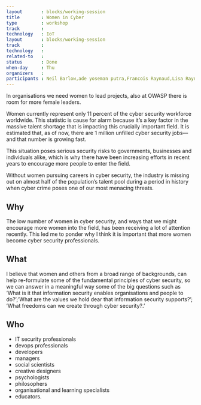 ```yaml
---
layout       : blocks/working-session
title        : Women in Cyber
type         : workshop
track        :
technology   : IoT
layout       : blocks/working-session
track        :
technology   :
related-to   : 
status       : Done
when-day     : Thu
organizers   :
participants : Neil Barlow,ade yoseman putra,Francois Raynaud,Lisa Raynaud, Mamta Vuppu
---
```



In organisations we need women to lead projects, also at OWASP there is room for more female leaders.

Women currently represent only 11 percent of the cyber security workforce worldwide. This statistic is cause for alarm because it’s a key factor in the massive talent shortage that is impacting this crucially important field. It is estimated that, as of now, there are 1 million unfilled cyber security jobs—and that number is growing fast.

This situation poses serious security risks to governments, businesses and individuals alike, which is why there have been increasing efforts in recent years to encourage more people to enter the field.

Without women pursuing careers in cyber security, the industry is missing out on almost half of the population’s talent pool during a period in history when cyber crime poses one of our most menacing threats.
## Why


The low number of women in cyber security, and ways that we might encourage more women into the field, has been receiving a lot of attention recently. This led me to ponder why I think it is important that more women become cyber security professionals.


## What

 I believe that women and others from a broad range of backgrounds, can help re-formulate some of the fundamental principles of cyber security, so we can answer in a meaningful way some of the big questions such as ‘What is it that information security enables organisations and people to do?’;’What are the values we hold dear that information security supports?’; ‘What freedoms can we create through cyber security?.’

## Who
 - IT security professionals
 - devops professionals
 - developers
 - managers
 - social scientists
 - creative designers
 - psychologists
 - philosophers
 - organisational and learning specialists
 - educators.
